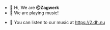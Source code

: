 - 👋 Hi, We are **@Zagwerk**
- 👀 We are playing music!
<!--- - 🌱 I’m currently learning ... --->
- 💞️ You can listen to our music at https://2.dh.nu

<!---
Zagwerk/Zagwerk is a ✨ special ✨ repository because its `README.md` (this file) appears on your GitHub profile.
You can click the Preview link to take a look at your changes.
--->

